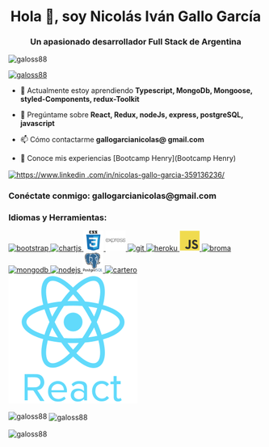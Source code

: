 <h1 align="center">Hola 👋, soy Nicolás Iván Gallo García</h1>
<h3 align="center">Un apasionado desarrollador Full Stack de Argentina</h3>

<p align="left"> <img src="https://komarev.com/ghpvc/?username=galoss88&label=Profile%20views&color=0e75b6&style=flat" alt="galoss88" /> </p>

<p align="left"> <a href=" https://github.com/ryo-ma/github-profile-trofeo"><img src="https://github-perfil-trofeo.vercel.app/?username=galoss88" alt="galoss88" /> </a> </p>

- 🌱 Actualmente estoy aprendiendo **Typescript, MongoDb, Mongoose, styled-Components, redux-Toolkit**

- 💬 Pregúntame sobre **React, Redux, nodeJs, express, postgreSQL, javascript**

- 📫 Cómo contactarme **gallogarcianicolas@ gmail.com**

- 📄 Conoce mis experiencias [Bootcamp Henry](Bootcamp Henry)


<p align="left">
<a href="https://linkedin.com/en/https://www.linkedin.com/en/nicolas-gallo-garcia-359136236/" target="blank"><img align="center" src ="https://raw.githubusercontent.com/rahuldkjain/github-profile-readme-generator/master/src/images/icons/Social/linked-in-alt.svg" alt="https://www.linkedin .com/in/nicolas-gallo-garcia-359136236/" height="30" width="40" /></a>
</p>
<h3 align="left">Conéctate conmigo: gallogarcianicolas@gmail.com</h3>
<h3 align="left">Idiomas y Herramientas:</h3>
<p align="left"> <a href="https://getbootstrap.com" target="_blank" rel="noreferrer"> <img src="https://raw.githubusercontent.com/devicons/devicon /master/icons/bootstrap/bootstrap-plain-wordmark.svg" alt="bootstrap" width="40" height="40"/> </a> <a href="https://www.chartjs.org " target="_blank" rel="noreferrer"> <img src="https://www.chartjs.org/media/logo-title.svg" alt="chartjs" width="40" height="40" /> </a> <a href="https://www.w3schools.com/css/" target="_blank" rel="noreferrer"> <img src="https://raw.githubusercontent.com/devicons/devicon/master/icons/css3/css3-original-wordmark.svg" alt="css3" width="40" height="40"/> </a> <a href="https:// expressjs.com" target="_blank" rel="noreferrer"> <img src="https://raw.githubusercontent.com/devicons/devicon/master/icons/express/express-original-wordmark.svg" alt= "express" width="40" height="40"/> </a> <a href="https://git-scm.com/" target="_blank" rel="noreferrer"> <img src= "https://www.vectorlogo.zone/logos/git-scm/git-scm-icon.svg" alt="git" width="40" height="40"/> </a> <a href= "https://heroku.com" target="_blank" rel="noreferrer"> <img src="https://www.vectorlogo.zone/logos/heroku/heroku-icon.svg" alt="heroku" width="40" height= "40"/> </a> <a href="https://developer.mozilla.org/en-US/docs/Web/JavaScript" target="_blank" rel="noreferrer"> <img src=" https://raw.githubusercontent.com/devicons/devicon/master/icons/javascript/javascript-original.svg" alt="javascript" width="40" height="40"/> </a> <a href ="https://jestjs.io" target="_blank" rel="noreferrer"> <img src="https://www.vectorlogo.zone/logos/jestjsio/jestjsio-icon.svg" alt="broma "width="40" height="40"/> </a> <a href="https://www.mongodb.com/" target="_blank" rel="noreferrer"> <img src="https: //raw.githubusercontent.com/devicons/devicon/master/icons/mongodb/mongodb-original-wordmark.svg" alt="mongodb" width="40" height="40"/> </a> <a href ="https://nodejs.org" target="_blank" rel="noreferrer"> <img src="https://raw.githubusercontent.com/devicons/devicon/master/icons/nodejs/nodejs-original- wordmark.svg" alt="nodejs" width="40" height="40"/> </a> <a href="https://www.postgresql.org" target="_blank"rel="noreferrer"> <img src="https://raw.githubusercontent.com/devicons/devicon/master/icons/postgresql/postgresql-original-wordmark.svg" alt="postgresql" width="40" height ="40"/> </a> <a href="https://postman.com" target="_blank" rel="noreferrer"> <img src="https://www.vectorlogo.zone/logos /getpostman/getpostman-icon.svg" alt="cartero" ancho="40" altura="40"/> </a> <a href="https://reactjs.org/" target="_blank" rel ="noreferrer"> <img src="https://raw.githubusercontent.com/devicons/devicon/master/icons/react/react-original-wordmark.svg" alt="react"ancho="40" altura="40"/> </a> </p>

<p><img align="left" src="https://github-readme-stats.vercel.app/api/top-langs?username=galoss88&show_icons=true&locale=en&layout=compact" alt="galoss88" /> </p>

<p> <img align="center" src="https://github-readme-stats.vercel.app/api?username=galoss88&show_icons=true&locale=en" alt="galoss88" /> </p>

<p><img align="center" src="https://github-readme-streak-stats.herokuapp.com/?user=galoss88&" alt="galoss88" /></p>

